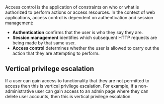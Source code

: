 Access control is the application of constraints on who or what is authorized to perform actions or access resources. In the context of web applications, access control is dependent on authentication and session management:

- **Authentication** confirms that the user is who they say they are.
- **Session management** identifies which subsequent HTTP requests are being made by that same user.
- **Access control** determines whether the user is allowed to carry out the action that they are attempting to perform.
## Vertical privilege escalation

If a user can gain access to functionality that they are not permitted to access then this is vertical privilege escalation. For example, if a non-administrative user can gain access to an admin page where they can delete user accounts, then this is vertical privilege escalation.